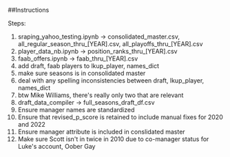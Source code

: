 ##Instructions

Steps:

1. sraping_yahoo_testing.ipynb -> consolidated_master.csv, all_regular_season_thru_[YEAR].csv, all_playoffs_thru_[YEAR].csv
1. player_data_nb.ipynb -> position_ranks_thru_[YEAR].csv
1. faab_offers.ipynb -> faab_thru_[YEAR].csv
1. add draft, faab players to lkup_player, names_dict
1. make sure seasons is in consolidated master
1. deal with any spelling inconsistencies between draft, lkup_player, names_dict
1. btw Mike Williams, there's really only two that are relevant
1. draft_data_compiler -> full_seasons_draft_df.csv
1. Ensure manager names are standardized
1. Ensure that revised_p_score is retained to include manual fixes for 2020 and 2022
1. Ensure manager attribute is included in conslidated master
1. Make sure Scott isn't in twice in 2010 due to co-manager status for Luke's account, Oober Gay
